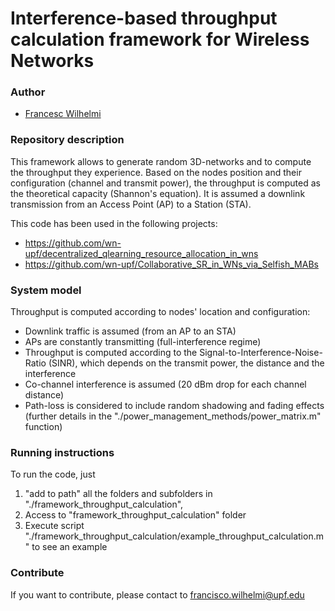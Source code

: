 # Interference-based throughput calculation framework for Wireless Networks
### Author
* [Francesc Wilhelmi](https://github.com/fwilhelmi)

### Repository description
This framework allows to generate random 3D-networks and to compute the throughput they experience. Based on the nodes position and their configuration (channel and transmit power), the throughput is computed as the theoretical capacity (Shannon's equation). It is assumed a downlink transmission from an Access Point (AP) to a Station (STA).

This code has been used in the following projects:
* https://github.com/wn-upf/decentralized_qlearning_resource_allocation_in_wns
* https://github.com/wn-upf/Collaborative_SR_in_WNs_via_Selfish_MABs

### System model
Throughput is computed according to nodes' location and configuration:
* Downlink traffic is assumed (from an AP to an STA)
* APs are constantly transmitting (full-interference regime)
* Throughput is computed according to the Signal-to-Interference-Noise-Ratio (SINR), which depends on the transmit power, the distance and the interference
* Co-channel interference is assumed (20 dBm drop for each channel distance)
* Path-loss is considered to include random shadowing and fading effects (further details in the "./power_management_methods/power_matrix.m" function)

### Running instructions
To run the code, just 
1) "add to path" all the folders and subfolders in "./framework_throughput_calculation", 
2) Access to "framework_throughput_calculation" folder
3) Execute script "./framework_throughput_calculation/example_throughput_calculation.m" to see an example

### Contribute

If you want to contribute, please contact to francisco.wilhelmi@upf.edu
